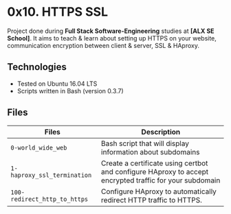 # 0x10. HTTPS SSL
Project done during **Full Stack Software-Engineering** studies at **[ALX SE School]**. It aims to teach & learn about setting up HTTPS on your website, communication encryption between client & server, SSL & HAproxy.

## Technologies
* Tested on Ubuntu 16.04 LTS
* Scripts written in Bash (version 0.3.7)

## Files

| Files | Description |
| ----- | ----------- |
| `0-world_wide_web` | Bash script that will display information about subdomains |
| `1-haproxy_ssl_termination` | Create a certificate using certbot and configure HAproxy to accept encrypted traffic for your subdomain |
| `100-redirect_http_to_https` | Configure HAproxy to automatically redirect HTTP traffic to HTTPS. |
